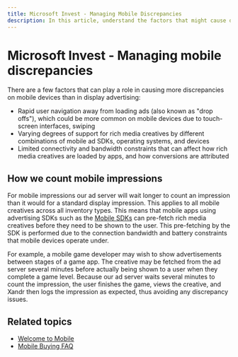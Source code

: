 ```yaml
---
title: Microsoft Invest - Managing Mobile Discrepancies
description: In this article, understand the factors that might cause discrepancies in mobile advertising and how mobile impressions are counted.
---
```


# Microsoft Invest - Managing mobile discrepancies

There are a few factors that can play a role in causing more discrepancies on mobile devices than in display advertising:

- Rapid user navigation away from loading ads (also known as "drop offs"), which could be more common on mobile devices due to touch-screen interfaces, swiping
- Varying degrees of support for rich media creatives by different combinations of mobile ad SDKs, operating systems, and devices
- Limited connectivity and bandwidth constraints that can affect how rich media creatives are loaded by apps, and how conversions are  attributed

## How we count mobile impressions

For mobile impressions our ad server will wait longer to count an impression than it would for a standard display impression. This applies
to all mobile creatives across all inventory types. This means that mobile apps using advertising SDKs such as the [Mobile SDKs](../mobile-sdk/xandr-mobile-sdks.md) can pre-fetch rich media creatives before they need to be shown to the user. This pre-fetching by the SDK is performed due to the connection bandwidth and battery constraints that mobile devices operate under.

For example, a mobile game developer may wish to show advertisements between stages of a game app. The creative may be fetched from the ad
server several minutes before actually being shown to a user when they complete a game level. Because our ad server waits several minutes to count the impression, the user finishes the game, views the creative, and Xandr then logs the impression as expected, thus avoiding any discrepancy issues.

## Related topics

- [Welcome to Mobile](welcome-to-mobile.md)
- [Mobile Buying FAQ](mobile-buying-faq.md)
